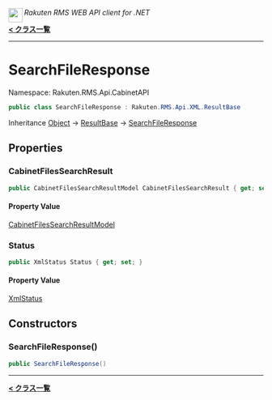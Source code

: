 <img align="left" style="height: 2em;" src="https://webservice.rakuten.co.jp/favicon.ico"><em>Rakuten RMS WEB API client for .NET</em>

[**< クラス一覧**](./)
- - -

# SearchFileResponse

Namespace: Rakuten.RMS.Api.CabinetAPI

```csharp
public class SearchFileResponse : Rakuten.RMS.Api.XML.ResultBase
```

Inheritance [Object](https://docs.microsoft.com/en-us/dotnet/api/system.object) → [ResultBase](./rakuten.rms.api.xml.resultbase) → [SearchFileResponse](./rakuten.rms.api.cabinetapi.searchfileresponse)

## Properties

### <a id="properties-cabinetfilessearchresult"/>**CabinetFilesSearchResult**

```csharp
public CabinetFilesSearchResultModel CabinetFilesSearchResult { get; set; }
```

#### Property Value

[CabinetFilesSearchResultModel](./rakuten.rms.api.cabinetapi.searchfileresponse.cabinetfilessearchresultmodel)<br>

### <a id="properties-status"/>**Status**

```csharp
public XmlStatus Status { get; set; }
```

#### Property Value

[XmlStatus](./rakuten.rms.api.xml.xmlstatus)<br>

## Constructors

### <a id="constructors-.ctor"/>**SearchFileResponse()**

```csharp
public SearchFileResponse()
```


- - -
[**< クラス一覧**](./)

